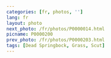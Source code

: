```yaml
---
categories: [fr, photos, '']
lang: fr
layout: photo
next_photo: /fr/photos/P0000014.html
picname: P0000200
prev_photo: /fr/photos/P0000203.html
tags: [Dead Springbock, Grass, Scut]
---
```

